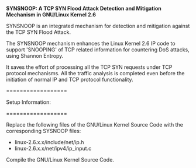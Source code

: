 ****SYNSNOOP: A TCP SYN Flood Attack Detection and Mitigation Mechanism in GNU/Linux Kernel 2.6****


SYNSNOOP is an integrated mechanism for detection and mitigation against the TCP SYN Flood 
Attack. 

The SYNSNOOP mechanism enhances the Linux Kernel 2.6 IP code to support 'SNOOPING' of TCP 
related information for countering DoS attacks, using Shannon Entropy.

It saves the effort of processing all the TCP SYN requests under TCP protocol mechanisms. 
All the traffic analysis is completed even before the initiation of normal IP and TCP 
protocol functionality. 

==================

Setup Information:

==================

Replace the following files of the GNU/Linux Kernel Source Code with the corresponding 
SYSNOOP files:

* linux-2.6.x.x/include/net/ip.h
* linux-2.6.x.x/net/ipv4/ip_input.c

Compile the GNU/Linux Kernel Source Code.



